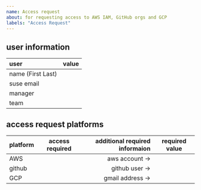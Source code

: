```yaml
---
name: Access request
about: for requesting access to AWS IAM, GitHub orgs and GCP
labels: "Access Request"
---
```

<!-- 
NOTE: please carefully read the instructions provided in comments.
in order to process requests effectively please be sure to provide all **REQUIRED** information,
falure to do so will result in processing delays or possible unprocessed requests 
**REQUIRED** issue must be propery formatted in github markdown format. before submitting an issue
please preview the markdown to ensure it renders properly for help with github markdown go here
https://docs.github.com/en/get-started/writing-on-github/getting-started-with-writing-and-formatting-on-github/basic-writing-and-formatting-syntax
-->

## user information
<!-- **REQUIRED**: all field values are required in the table below unless noted
the information provided below is for the user needing access
 -->
| user                      | value            |
| :------------------------ | :--------------- |
| name (First Last)         |                  |
| suse email                |                  |
| manager                   |                  |
| team                      |                  |



## access request platforms
<!-- 
place an 'x' in the access required column and add the `required value` from the `additional required informaion` column
-->
| platform | access required | additional required informaion | required value |
| :------- | :-------------: | -----------------------------: | -------------- |
|AWS       |                 | aws account ->                 |                | 
|github    |                 | github user ->                 |                |
|GCP       |                 | gmail address ->               |                |

